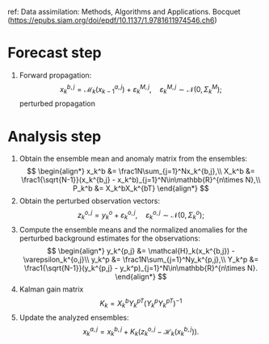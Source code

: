 ref:
Data assimilation: Methods, Algorithms and Applications. Bocquet (https://epubs.siam.org/doi/epdf/10.1137/1.9781611974546.ch6)

# Forecast step
1. Forward propagation:
$$
x_k^{b,j}=\mathcal{M}_k(x_{k-1}^{a,j})+\varepsilon_k^{M,j},\quad \varepsilon_k^{M,j}\sim\mathcal{N}(0,\Sigma_k^M);
$$
perturbed propagation

# Analysis step
1. Obtain the ensemble mean and anomaly matrix from the ensembles:
$$
\begin{align*}
x_k^b &= \frac1N\sum_{j=1}^Nx_k^{b,j},\\
X_k^b &= \frac1{\sqrt{N-1}}(x_k^{b,j} - x_k^b)_{j=1}^N\in\mathbb{R}^{n\times N},\\
P_k^b &= X_k^bX_k^{bT}
\end{align*}
$$
2. Obtain the perturbed observation vectors:
$$
z_k^{o,j} = y_k^o + \varepsilon_k^{o,j},\quad\varepsilon_k^{o,j}\sim\mathcal{N}(0,\Sigma_k^o);
$$
3. Compute the ensemble means and the normalized anomalies for the perturbed background estimates for the observations:
$$
\begin{align*}
y_k^{p,j} &= \mathcal{H}_k(x_k^{b,j}) - \varepsilon_k^{o,j}\\
y_k^p &= \frac1N\sum_{j=1}^Ny_k^{p,j},\\
Y_k^p &= \frac1{\sqrt{N-1}}(y_k^{p,j} - y_k^p)_{j=1}^N\in\mathbb{R}^{n\times N}.
\end{align*}
$$
4. Kalman gain matrix
$$
K_k=X_k^bY_k^{pT}(Y_k^pY_k^{pT})^{-1}
$$
5. Update the analyzed ensembles:
$$
x_k^{a,j}=x_k^{b,j}+K_k(z_k^{o,j}-\mathcal{H}_k(x_k^{b,j})).
$$